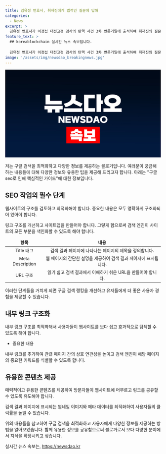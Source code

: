 ```yaml
---
title: 김유정 변호사, 취재진에게 법적인 질문에 답해
categories:
  - News
excerpt: >
  김유정 변호사가 이정섭 대전고검 검사의 탄핵 사건 3차 변론기일에 출석하여 취재진의 질문에 답했다. 이 정섭 검사는 마약 투약 혐의, 수뢰 등의 혐의를 받고 있다. 
feature_text: >
  ## koreablockchain 실시간 뉴스 속보입니다.

  김유정 변호사가 이정섭 대전고검 검사의 탄핵 사건 3차 변론기일에 출석하여 취재진의 질문에 답했다. 이 정섭 검사는 마약 투약 혐의, 수뢰 등의 혐의를 받고 있다. 
image: '/assets/img/newsdao_breakingnews.jpg'
---
```


<p><img src="/assets/img/newsdao_breakingnews.jpg" alt="koreablockchain 속보" /></p>

<p>저는 구글 검색을 최적화하고 다양한 정보를 제공하는 블로거입니다. 여러분이 궁금해 하는 내용들에 대해 다양한 정보와 유용한 팁을 제공해 드리고자 합니다. 아래는 "구글 seo로 인해 핵심적인 가이드"에 대한 정보입니다. </p>

<h2 data-ke-size="size26">SEO 작업의 필수 단계</h2>

<p data-ke-size="size16">웹사이트의 구조를 검토하고 최적화해야 합니다. 중요한 내용은 모두 명확하게 구조화되어 있어야 합니다.</p>

<p data-ke-size="size16">링크 구조를 개선하고 사이트맵을 만들어야 합니다. 그렇게 함으로써 검색 엔진이 사이트의 모든 부분을 색인화할 수 있도록 해야 합니다.</p>

<table>
    <thead>
        <tr>
            <td style="text-align: center; height: 17px;"><b>항목</b></td>
            <td style="text-align: center; height: 17px;"><b>내용</b></td>
        </tr>
    </thead>
    <tbody>
        <tr>
            <td style="text-align: center;">Title 태그</td>
            <td style="text-align: center;">검색 결과 페이지에 나타나는 페이지의 제목을 정의합니다.</td>
        </tr>
        <tr>
            <td style="text-align: center;">Meta Description</td>
            <td style="text-align: center;">웹 페이지의 간단한 설명을 제공하여 검색 결과 페이지에 표시됩니다.</td>
        </tr>
        <tr>
            <td style="text-align: center;">URL 구조</td>
            <td style="text-align: center;">읽기 쉽고 검색 결과에서 이해하기 쉬운 URL을 만들어야 합니다.</td>
        </tr>
    </tbody>
</table>

<p data-ke-size="size16">이러한 단계들을 거치게 되면 구글 검색 랭킹을 개선하고 유저들에게 더 좋은 사용자 경험을 제공할 수 있습니다.</p>

<h2 data-ke-size="size26">내부 링크 구조화</h2>

<p data-ke-size="size16">내부 링크 구조를 최적화해서 사용자들이 웹사이트를 보다 쉽고 효과적으로 탐색할 수 있도록 해야 합니다.</p>

<ul>
    <li>중요한 내용</li>
</ul>

<p data-ke-size="size16">내부 링크를 추가하여 관련 페이지 간의 상호 연관성을 높이고 검색 엔진이 해당 페이지의 중요한 키워드를 식별할 수 있도록 합니다.</p>

<h2 data-ke-size="size26">유용한 콘텐츠 제공</h2>

<p data-ke-size="size16">매력적이고 유용한 콘텐츠를 제공하여 방문자들이 웹사이트에 머무르고 링크를 공유할 수 있도록 유도해야 합니다.</p>

<p data-ke-size="size16">검색 결과 페이지에 표시되는 썸네일 이미지와 메타 데이터를 최적화하여 사용자들의 클릭률을 높일 수 있습니다.</p>

<p>위의 내용들을 참고하여 구글 검색을 최적화하고 사용자에게 다양한 정보를 제공하는 방법을 알아보았습니다. 함께 유용한 정보를 공유함으로써 블로거로서 보다 다양한 분야에서 지식을 확장시키고 싶습니다.</p>
실시간 뉴스 속보는, <a href="https://newsdao.kr" rel="dofollow">https://newsdao.kr</a>


